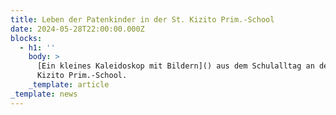 ```yaml
---
title: Leben der Patenkinder in der St. Kizito Prim.-School
date: 2024-05-28T22:00:00.000Z
blocks:
  - h1: ''
    body: >
      [Ein kleines Kaleidoskop mit Bildern]() aus dem Schulalltag an der St.
      Kizito Prim.-School.
    _template: article
_template: news
---
```



